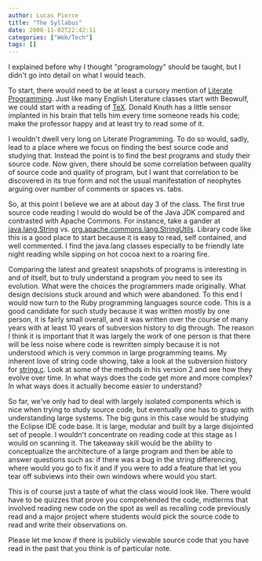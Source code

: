 ```yaml
---
author: Lucas Pierce
title: "The Syllabus"
date: 2008-11-02T22:42:11
categories: ["Web/Tech"]
tags: []
---
```


I explained before why I thought "programology" should be taught, but I didn't go into detail on what I would teach.

To start, there would need to be at least a cursory mention of [Literate Programming](http://en.wikipedia.org/wiki/Literate_Programming). Just like many English Literature classes start with Beowulf, we could start with a reading of [TeX](ftp://tug.ctan.org/pub/tex-archive/systems/knuth/dist/tex/tex.web). Donald Knuth has a little sensor implanted in his brain that tells him every time someone reads his code; make the professor happy and at least try to read some of it.

I wouldn't dwell very long on Literate Programming. To do so would, sadly, lead to a place where we focus on finding the best source code and studying that. Instead the point is to find the best programs and study their source code. Now given, there should be some correlation between quality of source code and quality of program, but I want that correlation to be discovered in its true form and not the usual manifestation of neophytes arguing over number of comments or spaces vs. tabs.

So, at this point I believe we are at about day 3 of the class. The first true source code reading I would do would be of the Java JDK compared and contrasted with Apache Commons. For instance, take a gander at [java.lang.String](http://www.docjar.com/html/api/java/lang/String.java.html) vs. [org.apache.commons.lang.StringUtils](http://svn.apache.org/repos/asf/commons/proper/lang/trunk/src/java/org/apache/commons/lang/StringUtils.java). Library code like this is a good place to start because it is easy to read, self contained, and well commented. I find the java.lang classes especially to be friendly late night reading while sipping on hot cocoa next to a roaring fire.

Comparing the latest and greatest snapshots of programs is interesting in and of itself, but to truly understand a program you need to see its evolution. What were the choices the programmers made originally. What design decisions stuck around and which were abandoned. To this end I would now turn to the Ruby programming languages source code. This is a good candidate for such study because it was written mostly by one person, it is fairly small overall, and it was written over the course of many years with at least 10 years of subversion history to dig through. The reason I think it is important that it was largely the work of one person is that there will be less noise where code is rewritten simply because it is not understood which is very common in large programming teams. My inherent love of string code showing, take a look at the subversion history for [string.c](http://svn.ruby-lang.org/cgi-bin/viewvc.cgi/branches/ruby_1_9_1/string.c?view=log). Look at some of the methods in his version 2 and see how they evolve over time. In what ways does the code get more and more complex? In what ways does it actually become easier to understand?

So far, we've only had to deal with largely isolated components which is nice when trying to study source code, but eventually one has to grasp with understanding large systems. The big guns in this case would be studying the Eclipse IDE code base. It is large, modular and built by a large disjointed set of people. I wouldn't concentrate on reading code at this stage as I would on scanning it. The takeaway skill would be the ability to conceptualize the architecture of a large program and then be able to answer questions such as: if there was a bug in the string differencing, where would you go to fix it and if you were to add a feature that let you tear off subviews into their own windows where would you start.

This is of course just a taste of what the class would look like. There would have to be quizzes that prove you comprehended the code, midterms that involved reading new code on the spot as well as recalling code previously read and a major project where students would pick the source code to read and write their observations on.

Please let me know if there is publicly viewable source code that you have read in the past that you think is of particular note.